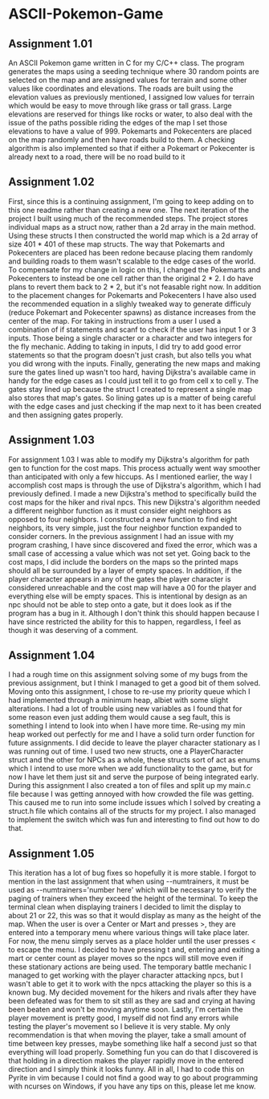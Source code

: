 # ASCII-Pokemon-Game

## Assignment 1.01

An ASCII Pokemon game written in C for my C/C++ class. The program
generates the maps using a seeding technique where 30 random points
are selected on the map and are assigned values for terrain and some
other values like coordinates and elevations. The roads are built using
the elevation values as previously mentioned, I assigned low values for
terrain which would be easy to move through like grass or tall grass. Large
elevations are reserved for things like rocks or water, to also deal with
the issue of the paths possible riding the edges of the map I set those
elevations to have a value of 999. Pokemarts and Pokecenters are placed on
the map randomly and then have roads build to them. A checking algorithm is
also implemented so that if either a Pokemart or Pokecenter is already next to
a road, there will be no road build to it

## Assignment 1.02

First, since this is a continuing assignment, I'm going to keep adding on
to this one readme rather than creating a new one. The next iteration of the
project I built using much of the recommended steps. The project stores individual
maps as a struct now, rather than a 2d array in the main method. Using these structs
I then constructed the world map which is a 2d array of size 401 * 401 of these map
structs. The way that Pokemarts and Pokecenters are placed has been redone because
placing them randomly and building roads to them wasn't scalable to the edge cases of
the world. To compensate for my change in logic on this, I changed the Pokemarts and
Pokecenters to instead be one cell rather than the original 2 * 2. I do have plans to
revert them back to 2 * 2, but it's not feasable right now. In addition to the placement
changes for Pokemarts and Pokecenters I have also used the recommended equation in a
slighly tweaked way to generate difficuly (reduce Pokemart and Pokecenter spawns) as
distance increases from the center of the map. For taking in instructions from a user
I used a combination of if statements and scanf to check if the user has input 1 or 3
inputs. Those being a single character or a character and two integers for the fly mechanic.
Adding to taking in inputs, I did try to add good error statements so that the program doesn't
just crash, but also tells you what you did wrong with the inputs. Finally, generating
the new maps and making sure the gates lined up wasn't too hard, having Dijkstra's available
came in handy for the edge cases as I could just tell it to go from cell x to cell y. The gates
stay lined up because the struct I created to represent a single map also stores that map's
gates. So lining gates up is a matter of being careful with the edge cases and just checking
if the map next to it has been created and then assigning gates properly.

## Assignment 1.03

For assignment 1.03 I was able to modify my Dijkstra's algorithm for path gen to function for
the cost maps. This process actually went way smoother than anticipated with only a few hiccups.
As I mentioned earlier, the way I accomplish cost maps is through the use of Dijkstra's algorithm,
which I had previously defined. I made a new Dijkstra's method to specifically build the cost maps
for the hiker and rival npcs. This new Dijkstra's algorithm needed a different neighbor function
as it must consider eight neighbors as opposed to four neighbors. I constructed a new function to find
eight neighbors, its very simple, just the four neighbor function expanded to consider corners. In
the previous assignment I had an issue with my program crashing, I have since discovered and fixed
the error, which was a small case of accessing a value which was not set yet. Going back to the cost
maps, I did include the borders on the maps so the printed maps should all be surrounded by a layer of
empty spaces. In addition, if the player character appears in any of the gates the player character is
considered unreachable and the cost map will have a 00 for the player and everything else will be empty
spaces. This is intentional by design as an npc should not be able to step onto a gate, but it does look
as if the program has a bug in it. Although I don't think this should happen because I have since
restricted the ability for this to happen, regardless, I feel as though it was deserving of a comment.

## Assignment 1.04

I had a rough time on this assignment solving some of my bugs from the previous assignment, but I think
I managed to get a good bit of them solved. Moving onto this assignment, I chose to re-use my priority queue
which I had implemented through a minimum heap, albiet with some slight alterations. I had a lot of trouble
using new variables as I found that for some reason even just adding them would cause a seg fault, this is something
I intend to look into when I have more time. Re-using my min heap worked out perfectly for me and I have a solid
turn order function for future assignments. I did decide to leave the player character stationary as I was running
out of time. I used two new structs, one a PlayerCharacter struct and the other for NPCs as a whole, these structs
sort of act as enums which I intend to use more when we add functionality to the game, but for now I have let them
just sit and serve the purpose of being integrated early. During this assignment I also created a ton of files and 
split up my main.c file because I was getting annoyed with how crowded the file was getting. This caused me to run
into some include issues which I solved by creating a struct.h file which contains all of the structs for my project. I
also managed to implement the switch which was fun and interesting to find out how to do that.

## Assignment 1.05

This iteration has a lot of bug fixes so hopefully it is more stable. I forgot to mention in the last assignment that
when using --numtrainers, it must be used as --numtrainers='number here' which will be necessary to verify the paging
of trainers when they exceed the height of the terminal. To keep the terminal clean when displaying trainers I decided to
limit the display to about 21 or 22, this was so that it would display as many as the height of the map. When the user
is over a Center or Mart and presses >, they are entered into a temporary menu where various things will take place later.
For now, the menu simply serves as a place holder until the user presses < to escape the menu. I decided to have pressing t
and, entering and exiting a mart or center count as player moves so the npcs will still move even if these stationary actions
are being used. The temporary battle mechanic I managed to get working with the player character attacking npcs, but I wasn't able to
get it to work with the npcs attacking the player so this is a known bug. My decided movement for the hikers and rivals after
they have been defeated was for them to sit still as they are sad and crying at having been beaten and won't be moving
anytime soon. Lastly, I'm certain the player movement is pretty good, I myself did not find any errors while testing the
player's movement so I believe it is very stable. My only recommendation is that when moving the player, take a small amount
of time between key presses, maybe something like half a second just so that everything will load properly. Something fun you can
do that I discovered is that holding in a direction makes the player rapidly move in the entered direction and I simply think
it looks funny. All in all, I had to code this on Pyrite in vim because I could not find a good way to go about programming
with ncurses on Windows, if you have any tips on this, please let me know.
